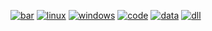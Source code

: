 [![bar](https://cloud.githubusercontent.com/assets/19840443/25200350/4d0039c2-254e-11e7-906d-5fd63c3f76ee.png)](https://youtu.be/F4lgM118sAE)
[![linux](https://cloud.githubusercontent.com/assets/19840443/25199468/3b54c178-254b-11e7-9d29-7f582afc42d9.png)](https://drive.google.com/uc?export=download&id=0B36D1JHNNqr-cWNhOFhqQ0RjSk0)
[![windows](https://cloud.githubusercontent.com/assets/19840443/25199497/515257ba-254b-11e7-89d8-d3ce908ba02f.png)](https://drive.google.com/uc?export=download&id=0B36D1JHNNqr-MGJmamFyRzlja28)
[![code](https://cloud.githubusercontent.com/assets/19840443/25199629/bf2eb86e-254b-11e7-9cf7-52199eaf50a6.png)](https://drive.google.com/uc?export=download&id=0B36D1JHNNqr-LVhidzZnQjFEZ0U)
[![data](https://cloud.githubusercontent.com/assets/19840443/25199526/682e43b8-254b-11e7-889f-d61a7ce0aa80.png)](https://drive.google.com/uc?export=download&id=0B36D1JHNNqr-Rks3TmFMaWt5bTQ)
[![dll](https://cloud.githubusercontent.com/assets/19840443/25199506/5bf2a698-254b-11e7-95b0-1d6e6e1d33d6.png)](https://drive.google.com/uc?export=download&id=0B36D1JHNNqr-YmJhaWxXWUdDM3c)
